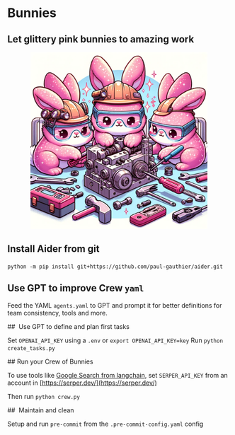 # Bunnies
## Let glittery pink bunnies to amazing work

<div align="center">
  <img src="assets/bunnies.png" alt="Bunnies Image" width="400" height="400">
</div>

## Install Aider from git
`python -m pip install git+https://github.com/paul-gauthier/aider.git`

## Use GPT to improve Crew `yaml`

Feed the YAML `agents.yaml` to GPT and prompt it for better definitions for team consistency, tools and more.

##  Use GPT to define and plan first tasks

Set `OPENAI_API_KEY` using a `.env` or `export OPENAI_API_KEY=key`
Run `python create_tasks.py`

## Run your Crew of Bunnies

To use tools like [Google Search from langchain](https://python.langchain.com/docs/integrations/tools/google_serper), set `SERPER_API_KEY` from an account in [https://serper.dev/](https://serper.dev/)

Then run `python crew.py`

##  Maintain and clean

Setup and run `pre-commit` from the `.pre-commit-config.yaml` config
